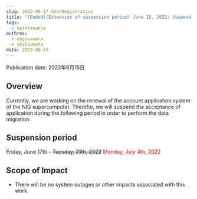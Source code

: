 ```yaml
---
slug: 2022-06-17-UserRegistration
title: "(Ended)(Extension of suspension period) June 15, 2022: Suspend acceptance of applying a NIG suprecomputer account due to renewal of the account application system"
tags:
  - maintenance
authros:
  - oogasawara
  - akatsumata
date: 2022-06-15
---
```


Publication date: 2022年6月15日


## Overview

Currently, we are working on the renewal of the account application system of the NIG supercomputer.
Therefor, we will suspend the acceptance of application during the following period in order to perform the data migration.


## Suspension period

Friday, June 17th - ~~Tuesday, 21th, 2022~~   <font color="red">Monday, July 4th, 2022</font>



## Scope of Impact

- There will be no system outages or other impacts associated with this work.

    